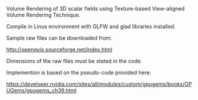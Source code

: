 Volume Rendering of 3D scalar fields using Texture-based View-aligned Volume Rendering Technique.

Compile in Linux environment with GLFW and glad libraries installed.

Sample raw files can be downloaded from:

http://openqvis.sourceforge.net/index.html

Dimensions of the raw files must be stated in the code.

Implemention is based on the pseudo-code provided here:

https://developer.nvidia.com/sites/all/modules/custom/gpugems/books/GPUGems/gpugems_ch39.html
